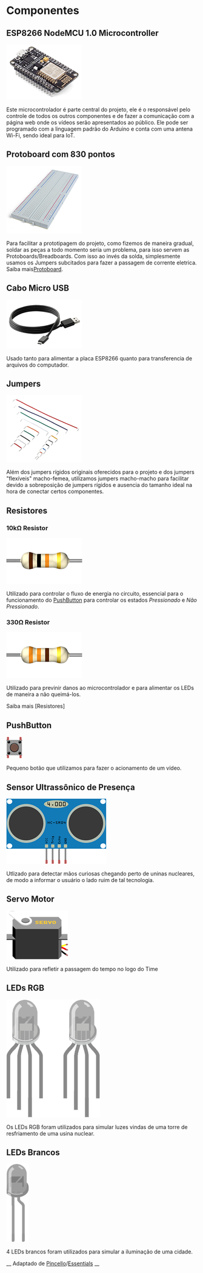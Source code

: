 ---
---
# Componentes

## ESP8266 NodeMCU 1.0 Microcontroller

![Imagem do Microcontrolador NodeMCU](/assets/images/essentials-esp8266-nodemcu-10-microcontroller.png)

Este microcontrolador é parte central do projeto, ele é o responsável pelo controle de todos os outros componentes e de fazer a comunicação com a página web onde os vídeos serão apresentados ao público. Ele pode ser programado com a linguagem padrão do Arduino e conta com uma antena Wi-Fi, sendo ideal para IoT.

## Protoboard com 830 pontos

![Imagem da Protoboard com 830 pontos](/assets/images/essentials-830-and-430-points-breadboard.png)

Para facilitar a prototipagem do projeto, como fizemos de maneira gradual, soldar as peças a todo momento seria um problema, para isso servem as Protoboards/Breadboards. Com isso ao invés da solda, simplesmente usamos os Jumpers subcitados para fazer a passagem de corrente eletrica. Saiba mais[Protoboard].  


## Cabo Micro USB

![Imagem de um cabo Micro USB](/assets/images/essentials-micro-usb-cable.png)

Usado tanto para alimentar a placa ESP8266 quanto para transferencia de arquivos do computador.

## Jumpers

![Imagem de Jumpers](/assets/images/essentials-rigid-jumper.png)

Além dos jumpers rígidos originais oferecidos para o projeto e dos jumpers "flexíveis" macho-femea, utilizamos jumpers macho-macho para facilitar devido a sobreposição de jumpers rígidos e ausencia do tamanho ideal na hora de conectar certos componentes.

## Resistores

### 10kΩ Resistor

![Imagem de um resistor 10kΩ](/assets/images/essentials-10k-resistor.png)

Utilizado para controlar o fluxo de energia no circuito, essencial para o funcionamento do [PushButton] para controlar os estados _Pressionado_ e _Não Pressionado_.

### 330Ω Resistor

![Imagem de um resistor 330Ω](/assets/images/essentials-330-resistor.png)

Utilizado para previnir danos ao microcontrolador e para alimentar os LEDs de maneira a não queimá-los.

Saiba mais [Resistores]

## PushButton

![Imagem de um botão](/assets/images/push_button.png)

Pequeno botão que utilizamos para fazer o acionamento de um vídeo.

## Sensor Ultrassônico de Presença

![Imagem de um sensor ultrassônico de presença](/assets/images/HCSR04.png)

Utlizado para detectar mãos curiosas chegando perto de uninas nucleares, de modo a informar o usuário o lado ruim de tal tecnologia.

## Servo Motor

![Imagem de um motor servo](/assets/images/servo.png)

Utilizado para refletir a passagem do tempo no logo do Time

## LEDs RGB

![Imagem de um LED RGB](/assets/images/rgb_led.png)

Os LEDs RGB foram utilizados para simular luzes vindas de uma torre de resfriamento de uma usina nuclear.

## LEDs Brancos

![Imagem de um LED Branco](/assets/images/white_led.png)

4 LEDs brancos foram utilizados para simular a iluminação de uma cidade.

__ Adaptado de [Pincello]/[Essentials] __

[//]: # (Referências)
[//]: # (To-do: Adicionar imagens do projeto)
[//]: # (Adicionar links para pushbutton, resistores e ultrassom)

   [Essentials]: <https://efduarte.github.io/pincello/#/essentials>
   [Pincello]: <https://efduarte.github.io/pincello/#/>
   [Protoboard]: <https://learn.sparkfun.com/tutorials/how-to-use-a-breadboard>
   [PushButton]:
   [Resistores]: